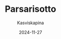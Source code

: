 ---
title: "Parsa­risotto"
image: "https://vegaanibotti.lauravuo.me/2024/11/2024-11-27_small.png"
date: 2024-11-27
receipt_url: "https://kasviskapina.fi/reseptit/parsarisotto"
author: "Kasviskapina"
---